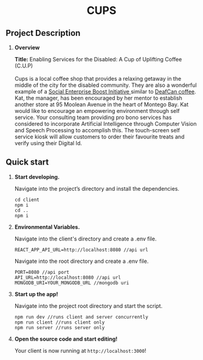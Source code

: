 <p align="center">
</p>
<h1 align="center">
  CUPS
</h1>


## Project Description

1.  **Overview**

    **Title:** Enabling Services for the Disabled: A Cup of Uplifting Coffee (C.U.P) <br><br>
    Cups is a local coffee shop that provides a relaxing getaway in the middle of the city for the disabled community. They are also a wonderful example of a [Social Enterprise Boost Initiative ](https://www.micaf.gov.jm/msme-initiatives/`social-enterprise-boost-initiative-sebi)
    similar to [DeafCan coffee](https://www.deafcancoffee.com/). Kat, the manager, has been encouraged by her mentor to establish another store at
    95 Moolean Avenue in the heart of Montego Bay. Kat would like to encourage an empowering environment through self service. Your consulting team providing pro bono services has
    considered to incorporate Artificial Intelligence through Computer Vision and Speech Processing to accomplish this. The touch-screen self service kiosk will allow customers to
    order their favourite treats and verify using their Digital Id.


## Quick start

1.  **Start developing.**

    Navigate into the project’s directory and install the dependencies.

    ```shell
    cd client
    npm i
    cd ..
    npm i
    ```

2.  **Environmental Variables.**

    Navigate into the client's directory and create a .env file.

    ```shell
    REACT_APP_API_URL=http://localhost:8080 //api url
    ```

    Navigate into the root directory and create a .env file.

    ```shell
    PORT=8080 //api port
    API_URL=http://localhost:8080 //api url
    MONGODB_URI=YOUR_MONGODB_URL //mongodb uri

    ```

3.  **Start up the app!**

    Navigate into the project root directory and start the script.

    ```shell
    npm run dev //runs client and server concurrently
    npm run client //runs client only
    npm run server //runs server only
    ```

4.  **Open the source code and start editing!**

    Your client is now running at `http://localhost:3000`! <br>
